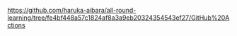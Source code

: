 https://github.com/haruka-aibara/all-round-learning/tree/fe4bf448a57c1824af8a3a9eb20324354543ef27/GitHub%20Actions
